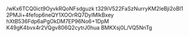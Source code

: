 /wKx6TCQ0ict9OyvkRQoNFsdguzk
t329iV522FaSzNurryKM2leBji2oBI1
2PMJi+4fefop6neQY1XOOrRQ7DyIMlkBxey
hXtB536Fdp6aPgOkDM7EP96No6+1DpM
K49gK4bvx4r2VQgv806Q2cytrJ0hua
BMKXsj0L/VQ5NnTg
